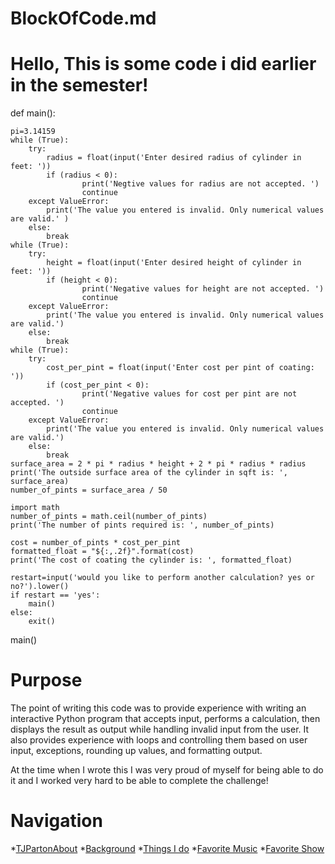 # BlockOfCode.md
# Hello, This is some code i did earlier in the semester!

def main():
    
    pi=3.14159
    while (True):
        try:
            radius = float(input('Enter desired radius of cylinder in feet: '))
            if (radius < 0):
                    print('Negtive values for radius are not accepted. ')
                    continue
        except ValueError:
            print('The value you entered is invalid. Only numerical values are valid.' )
        else:
            break
    while (True):
        try:
            height = float(input('Enter desired height of cylinder in feet: ')) 
            if (height < 0):
                    print('Negative values for height are not accepted. ')
                    continue
        except ValueError:
            print('The value you entered is invalid. Only numerical values are valid.')
        else:
            break
    while (True):
        try:
            cost_per_pint = float(input('Enter cost per pint of coating: '))
            if (cost_per_pint < 0):
                    print('Negative values for cost per pint are not accepted. ')
                    continue
        except ValueError:
            print('The value you entered is invalid. Only numerical values are valid.')
        else:
            break
    surface_area = 2 * pi * radius * height + 2 * pi * radius * radius    
    print('The outside surface area of the cylinder in sqft is: ', surface_area)
    number_of_pints = surface_area / 50

    import math
    number_of_pints = math.ceil(number_of_pints)
    print('The number of pints required is: ', number_of_pints)
                  
    cost = number_of_pints * cost_per_pint
    formatted_float = "${:,.2f}".format(cost)
    print('The cost of coating the cylinder is: ', formatted_float)

    restart=input('would you like to perform another calculation? yes or no?').lower()
    if restart == 'yes':
        main()
    else:
        exit()
main()

# Purpose
The point of writing this code was to provide experience with writing an interactive Python program that accepts input, performs a calculation, then displays the result as output while handling invalid input from the user. It also provides experience with loops and controlling them based on user input, exceptions, rounding up values, and formatting output.

At the time when I wrote this I was very proud of myself for being able to do it and I worked very hard to be able to complete the challenge!


# Navigation

*[TJPartonAbout](README.md)
*[Background](BACKGROUND.md)
*[Things I do](THINGS-I-DO.md)
*[Favorite Music](FAVORITE-MUSIC.md)
*[Favorite Show](FavoriteShows.md)

